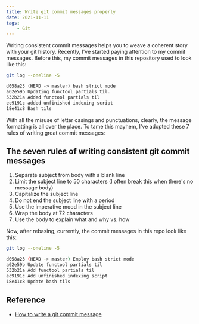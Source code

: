 ```yaml
---
title: Write git commit messages properly
date: 2021-11-11
tags:
    - Git
---
```


Writing consistent commit messages helps you to weave a coherent story with your git
history. Recently, I've started paying attention to my commit messages. Before this, my
commit messages in this repository used to look like this:

```sh
git log --oneline -5
```

```txt
d058a23 (HEAD -> master) bash strict mode
a62e59b Updating functool partials til.
532b21a Added functool partials til
ec9191c added unfinished indexing script
18e41c8 Bash tils
```

With all the misuse of letter casings and punctuations, clearly, the message formatting
is all over the place. To tame this mayhem, I've adopted these 7 rules of writing great
commit messages:

## The seven rules of writing consistent git commit messages

1. Separate subject from body with a blank line
2. Limit the subject line to 50 characters (I often break this when there's no message
body)
3. Capitalize the subject line
4. Do not end the subject line with a period
5. Use the imperative mood in the subject line
6. Wrap the body at 72 characters
7. Use the body to explain what and why vs. how

Now, after rebasing, currently, the commit messages in this repo look like this:

```sh
git log --oneline -5
```

```sh
d058a23 (HEAD -> master) Employ bash strict mode
a62e59b Update functool partials til
532b21a Add functool partials til
ec9191c Add unfinished indexing script
18e41c8 Update bash tils
```

## Reference

* [How to write a git commit message](https://chris.beams.io/posts/git-commit/)

